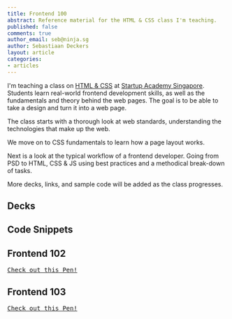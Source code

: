 ```yaml
---
title: Frontend 100
abstract: Reference material for the HTML & CSS class I'm teaching.
published: false
comments: true
author_email: seb@ninja.sg
author: Sebastiaan Deckers
layout: article
categories:
- articles
---
```


I'm teaching a class on [HTML & CSS](http://academy.st/courses/ui) at [Startup Academy Singapore](http://academy.st). Students learn real-world frontend development skills, as well as the fundamentals and theory behind the web pages. The goal is to be able to take a design and turn it into a web page.

The class starts with a thorough look at web standards, understanding the technologies that make up the web.

We move on to CSS fundamentals to learn how a page layout works.

Next is a look at the typical workflow of a frontend developer. Going from PSD to HTML, CSS & JS using best practices and a methodical break-down of tasks.

More decks, links, and sample code will be added as the class progresses.

## Decks

<script async="async" class="speakerdeck-embed" data-id="6e777a3088170130fa7f123139171007" data-ratio="1.33333333333333" src="//speakerdeck.com/assets/embed.js"> </script>

<script async="async" class="speakerdeck-embed" data-id="9bb5f5a088170130045a12313d1802ec" data-ratio="1.33333333333333" src="//speakerdeck.com/assets/embed.js"> </script>

<script async="async" class="speakerdeck-embed" data-id="d104e22088170130140022000a1c4660" data-ratio="1.33333333333333" src="//speakerdeck.com/assets/embed.js"> </script>

<script async="async" class="speakerdeck-embed" data-id="f0559c6088170130c6c3123138094421" data-ratio="1.33333333333333" src="//speakerdeck.com/assets/embed.js"> </script>

## Code Snippets

<script src="https://gist.github.com/cbas/5378704.js"></script>

<script src="https://gist.github.com/cbas/5379047.js"></script>

<script src="https://gist.github.com/cbas/5379150.js"></script>

<script src="https://gist.github.com/cbas/5379212.js"></script>

## Frontend 102

<pre class="codepen" data-height="300" data-type="result" data-href="ucFbg" data-user="cbas" data-safe="true"><code></code><a href="http://codepen.io/cbas/pen/ucFbg">Check out this Pen!</a></pre>
<script async="async" src="http://codepen.io/assets/embed/ei.js"></script>

## Frontend 103

<script src="https://gist.github.com/cbas/5381537.js"></script>

<script src="https://gist.github.com/cbas/5381645.js"></script>

<script src="https://gist.github.com/cbas/5381586.js"></script>

<script src="https://gist.github.com/cbas/5382374.js"></script>

<pre class="codepen" data-height="300" data-type="result" data-href="GjdHo" data-user="cbas" data-safe="true"><code></code><a href="http://codepen.io/cbas/pen/GjdHo">Check out this Pen!</a></pre>
<script async="async" src="http://codepen.io/assets/embed/ei.js"></script>

